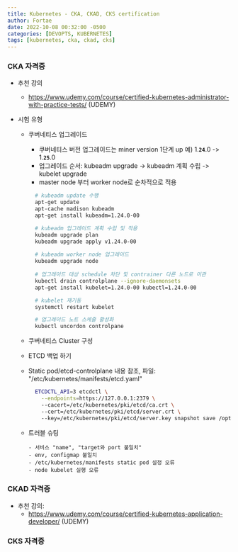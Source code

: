 ```yaml
---
title: Kubernetes - CKA, CKAD, CKS certification
author: Fortae
date: 2022-10-08 00:32:00 -0500
categories: [DEVOPTS, KUBERNETES]
tags: [kubernetes, cka, ckad, cks]
---
```


### CKA 자격증
- 추천 강의
  - https://www.udemy.com/course/certified-kubernetes-administrator-with-practice-tests/ (UDEMY)

- 시험 유형 
  - 쿠버네티스 업그레이드
    - 쿠버네티스 버전 업그레이드는 miner version 1단계 up 예) 1.**`24`**.0 -> 1.**`25`**.0
    - 업그레이드 순서: kubeadm upgrade -> kubeadm 계획 수립 -> kubelet upgrade
    - master node 부터 worker node로 순차적으로 적용
      
    ``` bash
      # kubeadm update 수행
      apt-get update
      apt-cache madison kubeadm
      apt-get install kubeadm=1.24.0-00

      # kubeadm 업그레이드 계획 수립 및 적용
      kubeadm upgrade plan
      kubeadm upgrade apply v1.24.0-00
        
      # kubeadm worker node 업그레이드
      kubeadm upgrade node
      
      # 업그레이드 대상 schedule 차단 및 contrainer 다른 노드로 이관
      kubectl drain controlplane --ignore-daemonsets
      apt-get install kubelet=1.24.0-00 kubectl=1.24.0-00

      # kubelet 재기동
      systemctl restart kubelet

      # 업그레이드 노트 스케줄 활성화
      kubectl uncordon controlpane

    ```
  - 쿠버네티스 Cluster 구성
  - ETCD 백업 하기
  - Static pod/etcd-controlplane 내용 참조, 파일: "/etc/kubernetes/manifests/etcd.yaml"
    ``` bash
      ETCDCTL_API=3 etcdctl \
        --endpoints=https://127.0.0.1:2379 \ 
        --cacert=/etc/kubernetes/pki/etcd/ca.crt \ 
        --cert=/etc/kubernetes/pki/etcd/server.crt \ 
        --key=/etc/kubernetes/pki/etcd/server.key snapshot save /opt/etcd-backup.db
    ```

  - 트러블 슈팅
    ```
    - 서비스 "name", "target와 port 불일치"
    - env, configmap 불일치
    - /etc/kubernetes/manifests static pod 설정 오류
    - node kubelet 실행 오류
    ```

### CKAD 자격증
- 추천 강의: 
  - https://www.udemy.com/course/certified-kubernetes-application-developer/ (UDEMY)

### CKS 자격증


